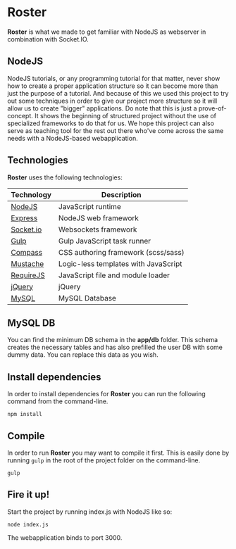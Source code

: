 Roster
==============
__Roster__ is what we made to get familiar with NodeJS as webserver in combination with Socket.IO.

## NodeJS
NodeJS tutorials, or any programming tutorial for that matter, never show how to create a proper application structure so it can become more than just the purpose of a tutorial.
And because of this we used this project to try out some techniques in order to give our project more structure so it will allow us to create "bigger" applications. 
Do note that this is just a prove-of-concept. 
It shows the beginning of structured project without the use of specialized frameworks to do that for us.
We hope this project can also serve as teaching tool for the rest out there who've come across the same needs with a NodeJS-based webapplication.


## Technologies
__Roster__ uses the following technologies:

| Technology                                                    | Description                           |
| ------------------------------------------------------------- | ------------------------------------- |
| [NodeJS](https://nodejs.org)                                  | JavaScript runtime                    |
| [Express](http://expressjs.com/)                              | NodeJS web framework                  |
| [Socket.io](http://socket.io/)                                | Websockets framework                  |
| [Gulp](http://gulpjs.com/)                                    | Gulp JavaScript task runner           |
| [Compass](http://compass-style.org)                           | CSS authoring framework (scss/sass)   |
| [Mustache](https://github.com/janl/mustache.js)               | Logic-less templates with JavaScript  |
| [RequireJS](http://requirejs.org)                             | JavaScript file and module loader     |
| [jQuery](http://jquery.com)                                   | jQuery                                |
| [MySQL](http://www.mysql.com)                                 | MySQL Database                        |

## MySQL DB
You can find the minimum DB schema in the __app/db__ folder.
This schema creates the necessary tables and has also prefilled the user DB with some dummy data.
You can replace this data as you wish.

## Install dependencies
In order to install dependencies for __Roster__ you can run the following command from the command-line.
```
npm install
```

## Compile
In order to run __Roster__ you may want to compile it first. 
This is easily done by running `gulp` in the root of the project folder on the command-line.
```
gulp
```

## Fire it up!
Start the project by running index.js with NodeJS like so:
```
node index.js
```
The webapplication binds to port 3000.
